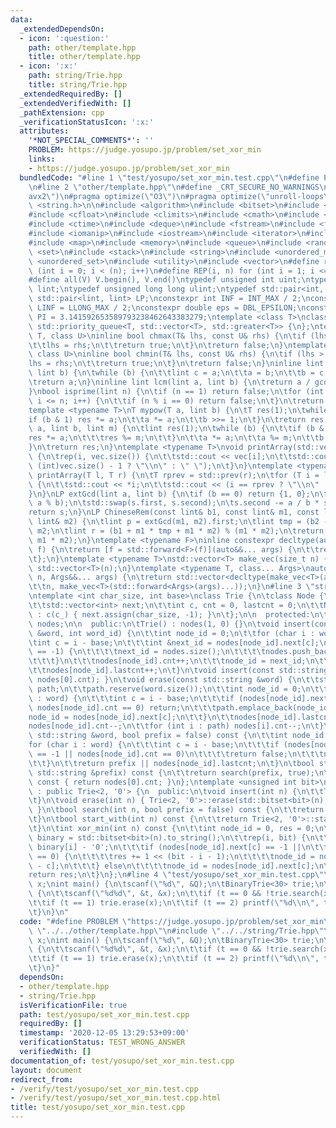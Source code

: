 ```yaml
---
data:
  _extendedDependsOn:
  - icon: ':question:'
    path: other/template.hpp
    title: other/template.hpp
  - icon: ':x:'
    path: string/Trie.hpp
    title: string/Trie.hpp
  _extendedRequiredBy: []
  _extendedVerifiedWith: []
  _pathExtension: cpp
  _verificationStatusIcon: ':x:'
  attributes:
    '*NOT_SPECIAL_COMMENTS*': ''
    PROBLEM: https://judge.yosupo.jp/problem/set_xor_min
    links:
    - https://judge.yosupo.jp/problem/set_xor_min
  bundledCode: "#line 1 \"test/yosupo/set_xor_min.test.cpp\"\n#define PROBLEM \"https://judge.yosupo.jp/problem/set_xor_min\"\
    \n#line 2 \"other/template.hpp\"\n#define _CRT_SECURE_NO_WARNINGS\n#pragma target(\"\
    avx2\")\n#pragma optimize(\"O3\")\n#pragma optimize(\"unroll-loops\")\n#include\
    \ <string.h>\n\n#include <algorithm>\n#include <bitset>\n#include <cassert>\n\
    #include <cfloat>\n#include <climits>\n#include <cmath>\n#include <complex>\n\
    #include <ctime>\n#include <deque>\n#include <fstream>\n#include <functional>\n\
    #include <iomanip>\n#include <iostream>\n#include <iterator>\n#include <list>\n\
    #include <map>\n#include <memory>\n#include <queue>\n#include <random>\n#include\
    \ <set>\n#include <stack>\n#include <string>\n#include <unordered_map>\n#include\
    \ <unordered_set>\n#include <utility>\n#include <vector>\n#define rep(i, n) for\
    \ (int i = 0; i < (n); i++)\n#define REP(i, n) for (int i = 1; i <= (n); i++)\n\
    #define all(V) V.begin(), V.end()\ntypedef unsigned int uint;\ntypedef long long\
    \ lint;\ntypedef unsigned long long ulint;\ntypedef std::pair<int, int> P;\ntypedef\
    \ std::pair<lint, lint> LP;\nconstexpr int INF = INT_MAX / 2;\nconstexpr lint\
    \ LINF = LLONG_MAX / 2;\nconstexpr double eps = DBL_EPSILON;\nconstexpr double\
    \ PI = 3.141592653589793238462643383279;\ntemplate <class T>\nclass prique : public\
    \ std::priority_queue<T, std::vector<T>, std::greater<T>> {\n};\ntemplate <class\
    \ T, class U>\ninline bool chmax(T& lhs, const U& rhs) {\n\tif (lhs < rhs) {\n\
    \t\tlhs = rhs;\n\t\treturn true;\n\t}\n\treturn false;\n}\ntemplate <class T,\
    \ class U>\ninline bool chmin(T& lhs, const U& rhs) {\n\tif (lhs > rhs) {\n\t\t\
    lhs = rhs;\n\t\treturn true;\n\t}\n\treturn false;\n}\ninline lint gcd(lint a,\
    \ lint b) {\n\twhile (b) {\n\t\tlint c = a;\n\t\ta = b;\n\t\tb = c % b;\n\t}\n\
    \treturn a;\n}\ninline lint lcm(lint a, lint b) {\n\treturn a / gcd(a, b) * b;\n\
    }\nbool isprime(lint n) {\n\tif (n == 1) return false;\n\tfor (int i = 2; i *\
    \ i <= n; i++) {\n\t\tif (n % i == 0) return false;\n\t}\n\treturn true;\n}\n\
    template <typename T>\nT mypow(T a, lint b) {\n\tT res(1);\n\twhile (b) {\n\t\t\
    if (b & 1) res *= a;\n\t\ta *= a;\n\t\tb >>= 1;\n\t}\n\treturn res;\n}\nlint modpow(lint\
    \ a, lint b, lint m) {\n\tlint res(1);\n\twhile (b) {\n\t\tif (b & 1) {\n\t\t\t\
    res *= a;\n\t\t\tres %= m;\n\t\t}\n\t\ta *= a;\n\t\ta %= m;\n\t\tb >>= 1;\n\t\
    }\n\treturn res;\n}\ntemplate <typename T>\nvoid printArray(std::vector<T>& vec)\
    \ {\n\trep(i, vec.size()) {\n\t\tstd::cout << vec[i];\n\t\tstd::cout << (i ==\
    \ (int)vec.size() - 1 ? \"\\n\" : \" \");\n\t}\n}\ntemplate <typename T>\nvoid\
    \ printArray(T l, T r) {\n\tT rprev = std::prev(r);\n\tfor (T i = l; i != r; i++)\
    \ {\n\t\tstd::cout << *i;\n\t\tstd::cout << (i == rprev ? \"\\n\" : \" \");\n\t\
    }\n}\nLP extGcd(lint a, lint b) {\n\tif (b == 0) return {1, 0};\n\tLP s = extGcd(b,\
    \ a % b);\n\tstd::swap(s.first, s.second);\n\ts.second -= a / b * s.first;\n\t\
    return s;\n}\nLP ChineseRem(const lint& b1, const lint& m1, const lint& b2, const\
    \ lint& m2) {\n\tlint p = extGcd(m1, m2).first;\n\tlint tmp = (b2 - b1) * p %\
    \ m2;\n\tlint r = (b1 + m1 * tmp + m1 * m2) % (m1 * m2);\n\treturn std::make_pair(r,\
    \ m1 * m2);\n}\ntemplate <typename F>\ninline constexpr decltype(auto) lambda_fix(F&&\
    \ f) {\n\treturn [f = std::forward<F>(f)](auto&&... args) {\n\t\treturn f(f, std::forward<decltype(args)>(args)...);\n\
    \t};\n}\ntemplate <typename T>\nstd::vector<T> make_vec(size_t n) {\n\treturn\
    \ std::vector<T>(n);\n}\ntemplate <typename T, class... Args>\nauto make_vec(size_t\
    \ n, Args&&... args) {\n\treturn std::vector<decltype(make_vec<T>(args...))>(\n\
    \t\tn, make_vec<T>(std::forward<Args>(args)...));\n}\n#line 3 \"string/Trie.hpp\"\
    \ntemplate <int char_size, int base>\nclass Trie {\n\tclass Node {\n\t  public:\n\
    \t\tstd::vector<int> next;\n\t\tint c, cnt = 0, lastcnt = 0;\n\t\tNode(int c_)\
    \ : c(c_) { next.assign(char_size, -1); }\n\t};\n\n  protected:\n\tstd::vector<Node>\
    \ nodes;\n\n  public:\n\tTrie() : nodes(1, 0) {}\n\tvoid insert(const std::string\
    \ &word, int word_id) {\n\t\tint node_id = 0;\n\t\tfor (char i : word) {\n\t\t\
    \tint c = i - base;\n\t\t\tint &next_id = nodes[node_id].next[c];\n\t\t\tif (next_id\
    \ == -1) {\n\t\t\t\tnext_id = nodes.size();\n\t\t\t\tnodes.push_back(Node(c));\n\
    \t\t\t}\n\t\t\tnodes[node_id].cnt++;\n\t\t\tnode_id = next_id;\n\t\t}\n\t\tnodes[node_id].cnt++;\n\
    \t\tnodes[node_id].lastcnt++;\n\t}\n\tvoid insert(const std::string &word) { insert(word,\
    \ nodes[0].cnt); }\n\tvoid erase(const std::string &word) {\n\t\tstd::vector<int>\
    \ path;\n\t\tpath.reserve(word.size());\n\t\tint node_id = 0;\n\t\tfor (char i\
    \ : word) {\n\t\t\tint c = i - base;\n\t\t\tif (nodes[node_id].next[c] == -1 ||\
    \ nodes[node_id].cnt == 0) return;\n\t\t\tpath.emplace_back(node_id);\n\t\t\t\
    node_id = nodes[node_id].next[c];\n\t\t}\n\t\tnodes[node_id].lastcnt--;\n\t\t\
    nodes[node_id].cnt--;\n\t\tfor (int i : path) nodes[i].cnt--;\n\t}\n\tbool search(const\
    \ std::string &word, bool prefix = false) const {\n\t\tint node_id = 0;\n\t\t\
    for (char i : word) {\n\t\t\tint c = i - base;\n\t\t\tif (nodes[node_id].next[c]\
    \ == -1 || nodes[node_id].cnt == 0)\n\t\t\t\treturn false;\n\t\t\tnode_id = nodes[node_id].next[c];\n\
    \t\t}\n\t\treturn prefix || nodes[node_id].lastcnt;\n\t}\n\tbool start_with(const\
    \ std::string &prefix) const {\n\t\treturn search(prefix, true);\n\t}\n\tint size()\
    \ const { return nodes[0].cnt; }\n};\ntemplate <unsigned int bit>\nclass BinaryTrie\
    \ : public Trie<2, '0'> {\n  public:\n\tvoid insert(int n) {\n\t\tTrie<2, '0'>::insert(std::bitset<bit>(n).to_string());\n\
    \t}\n\tvoid erase(int n) { Trie<2, '0'>::erase(std::bitset<bit>(n).to_string());\
    \ }\n\tbool search(int n, bool prefix = false) const {\n\t\treturn Trie<2, '0'>::search(std::bitset<bit>(n).to_string());\n\
    \t}\n\tbool start_with(int n) const {\n\t\treturn Trie<2, '0'>::start_with(std::bitset<bit>(n).to_string());\n\
    \t}\n\tint xor_min(int n) const {\n\t\tint node_id = 0, res = 0;\n\t\tstd::string\
    \ binary = std::bitset<bit>(n).to_string();\n\t\trep(i, bit) {\n\t\t\tint c =\
    \ binary[i] - '0';\n\t\t\tif (nodes[node_id].next[c] == -1 ||\n\t\t\t\tnodes[nodes[node_id].next[c]].cnt\
    \ == 0) {\n\t\t\t\tres += 1 << (bit - i - 1);\n\t\t\t\tnode_id = nodes[node_id].next[1\
    \ - c];\n\t\t\t} else\n\t\t\t\tnode_id = nodes[node_id].next[c];\n\t\t}\n\t\t\
    return res;\n\t}\n};\n#line 4 \"test/yosupo/set_xor_min.test.cpp\"\nint Q, t,\
    \ x;\nint main() {\n\tscanf(\"%d\", &Q);\n\tBinaryTrie<30> trie;\n\trep(i, Q)\
    \ {\n\t\tscanf(\"%d%d\", &t, &x);\n\t\tif (t == 0 && !trie.search(x)) trie.insert(x);\n\
    \t\tif (t == 1) trie.erase(x);\n\t\tif (t == 2) printf(\"%d\\n\", trie.xor_min(x));\n\
    \t}\n}\n"
  code: "#define PROBLEM \"https://judge.yosupo.jp/problem/set_xor_min\"\n#include\
    \ \"../../other/template.hpp\"\n#include \"../../string/Trie.hpp\"\nint Q, t,\
    \ x;\nint main() {\n\tscanf(\"%d\", &Q);\n\tBinaryTrie<30> trie;\n\trep(i, Q)\
    \ {\n\t\tscanf(\"%d%d\", &t, &x);\n\t\tif (t == 0 && !trie.search(x)) trie.insert(x);\n\
    \t\tif (t == 1) trie.erase(x);\n\t\tif (t == 2) printf(\"%d\\n\", trie.xor_min(x));\n\
    \t}\n}"
  dependsOn:
  - other/template.hpp
  - string/Trie.hpp
  isVerificationFile: true
  path: test/yosupo/set_xor_min.test.cpp
  requiredBy: []
  timestamp: '2020-12-05 13:29:53+09:00'
  verificationStatus: TEST_WRONG_ANSWER
  verifiedWith: []
documentation_of: test/yosupo/set_xor_min.test.cpp
layout: document
redirect_from:
- /verify/test/yosupo/set_xor_min.test.cpp
- /verify/test/yosupo/set_xor_min.test.cpp.html
title: test/yosupo/set_xor_min.test.cpp
---
```

